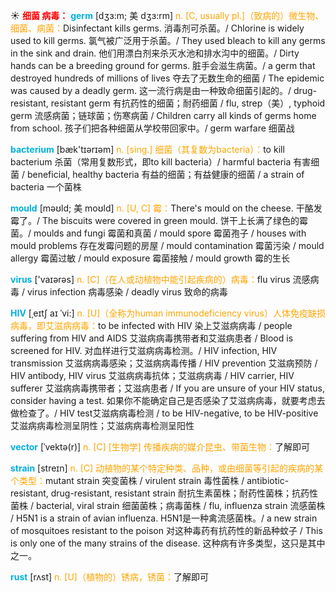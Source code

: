 ☀ <font color="red">**细菌 病毒：**</font>
<font color="sky blue">**germ**</font> [dʒɜ:m; 美 dʒɜ:rm]
<font color="orange">n. [C, usually pl.]（致病的）微生物、细菌、病菌：</font>Disinfectant kills germs. 消毒剂可杀菌。/ Chlorine is widely used to kill germs. 氯气被广泛用于杀菌。/ They used bleach to kill any germs in the sink and drain. 他们用漂白剂来杀灭水池和排水沟中的细菌。/ Dirty hands can be a breeding ground for germs. 脏手会滋生病菌。/ a germ that destroyed hundreds of millions of lives 夺去了无数生命的细菌 / The epidemic was caused by a deadly germ. 这一流行病是由一种致命细菌引起的。/ drug-resistant, resistant germ 有抗药性的细菌；耐药细菌 / flu, strep（美）, typhoid germ 流感病菌；链球菌；伤寒病菌 / Children carry all kinds of germs home from school. 孩子们把各种细菌从学校带回家中。/ germ warfare 细菌战

<font color="sky blue">**bacterium**</font> [bæk'tɪərɪəm] 
<font color="orange">n. [sing.] 细菌（其复数为bacteria）：</font>to kill bacterium 杀菌（常用复数形式，即to kill bacteria）/ harmful bacteria 有害细菌 / beneficial, healthy bacteria 有益的细菌；有益健康的细菌 / a strain of bacteria 一个菌株
           
<font color="sky blue">**mould**</font> [məʊld; 美 moʊld]
<font color="orange">n. [U, C] 霉：</font>There's mould on the cheese. 干酪发霉了。/ The biscuits were covered in green mould. 饼干上长满了绿色的霉菌。/ moulds and fungi 霉菌和真菌 / mould spore 霉菌孢子 / houses with mould problems 存在发霉问题的房屋 / mould contamination 霉菌污染 / mould allergy 霉菌过敏 / mould exposure 霉菌接触 / mould growth 霉的生长

<font color="sky blue">**virus**</font> ['vaɪərəs] 
<font color="orange">n. [C]（在人或动植物中能引起疾病的）病毒：</font>flu virus 流感病毒 / virus infection 病毒感染 / deadly virus 致命的病毒
                     
<font color="sky blue">**HIV**</font> [ˌeɪtʃ aɪ ˈvi:]
<font color="orange">n. [U]（全称为human immunodeficiency virus）人体免疫缺损病毒，即艾滋病病毒：</font>to be infected with HIV 染上艾滋病病毒 / people suffering from HIV and AIDS 艾滋病病毒携带者和艾滋病患者 / Blood is screened for HIV. 对血样进行艾滋病病毒检测。/ HIV infection, HIV transmission 艾滋病病毒感染；艾滋病病毒传播 / HIV prevention 艾滋病预防 / HIV antibody, HIV virus 艾滋病病毒抗体；艾滋病病毒 / HIV carrier, HIV sufferer 艾滋病病毒携带者；艾滋病患者 / If you are unsure of your HIV status, consider having a test. 如果你不能确定自己是否感染了艾滋病病毒，就要考虑去做检查了。/ HIV test艾滋病病毒检测 / to be HIV-negative, to be HIV-positive 艾滋病病毒检测呈阴性；艾滋病病毒检测呈阳性

<font color="sky blue">**vector**</font> [ˈvektə(r)]
<font color="orange">n. [C] [生物学] 传播疾病的媒介昆虫、带菌生物：</font>了解即可
           
<font color="sky blue">**strain**</font> [streɪn]
<font color="orange">n. [C] 动植物的某个特定种类、品种，或由细菌等引起的疾病的某个类型：</font>mutant strain 突变菌株 / virulent strain 毒性菌株 / antibiotic-resistant, drug-resistant, resistant strain 耐抗生素菌株；耐药性菌株；抗药性菌株 / bacterial, viral strain 细菌菌株；病毒菌株 / flu, influenza strain 流感菌株 / H5N1 is a strain of avian influenza. H5N1是一种禽流感菌株。/ a new strain of mosquitoes resistant to the poison 对这种毒药有抗药性的新品种蚊子 / This is only one of the many strains of the disease. 这种病有许多类型，这只是其中之一。
           
<font color="sky blue">**rust**</font> [rʌst]
<font color="orange">n. [U]（植物的）锈病，锈菌：</font>了解即可
